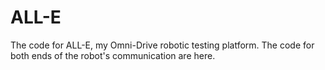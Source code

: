 ALL-E
=====

The code for ALL-E, my Omni-Drive robotic testing platform. The code for both ends of the robot's communication are here. 
